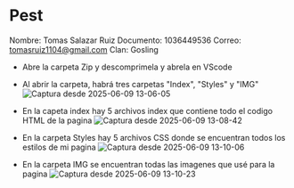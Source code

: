 # Pest
Nombre: Tomas Salazar Ruiz
Documento: 1036449536
Correo: tomasruiz1104@gmail.com
Clan: Gosling

- Abre la carpeta Zip y descomprimela y abrela en VScode
- Al abrir la carpeta, habrá tres carpetas "Index", "Styles" y "IMG"
 ![Captura desde 2025-06-09 13-06-05](https://github.com/user-attachments/assets/e4286433-90be-4509-af34-b41770402878)


- En la capeta index hay 5 archivos index que contiene todo el codigo HTML de la pagina
  ![Captura desde 2025-06-09 13-08-42](https://github.com/user-attachments/assets/bc54ad4d-d9f9-42c4-a0a1-df5a7fac5d6e)

- En la carpeta Styles hay 5 archivos CSS donde se encuentran todos los estilos de mi pagina
  ![Captura desde 2025-06-09 13-10-06](https://github.com/user-attachments/assets/1380ca49-d0ab-451e-9044-b85653e1e8ef)

- En la carpeta IMG se encuentran todas las imagenes que usé para la pagina
  ![Captura desde 2025-06-09 13-10-23](https://github.com/user-attachments/assets/aafe38ea-a2ff-472e-9085-bc31f41a507a)



